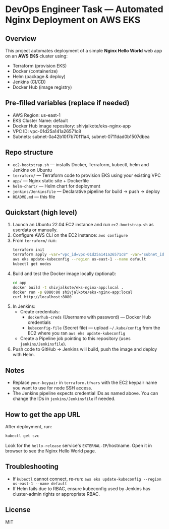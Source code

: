 # DevOps Engineer Task — Automated Nginx Deployment on AWS EKS

## Overview
This project automates deployment of a simple **Nginx Hello World** web app on an **AWS EKS** cluster using:
- Terraform (provision EKS)
- Docker (containerize)
- Helm (package & deploy)
- Jenkins (CI/CD)
- Docker Hub (image registry)

## Pre-filled variables (replace if needed)
- AWS Region: us-east-1
- EKS Cluster Name: default
- Docker Hub image repository: shivjalkote/eks-nginx-app
- VPC ID: vpc-01d25a141a26571c8
- Subnets: subnet-0a42b10f7b70f11a4, subnet-0711dad0b1507dbea

## Repo structure
- `ec2-bootstrap.sh` — installs Docker, Terraform, kubectl, helm and Jenkins on Ubuntu
- `terraform/` — Terraform code to provision EKS using your existing VPC
- `app/` — Nginx static site + Dockerfile
- `helm-chart/` — Helm chart for deployment
- `jenkins/Jenkinsfile` — Declarative pipeline for build → push → deploy
- `README.md` — this file

## Quickstart (high level)
1. Launch an Ubuntu 22.04 EC2 instance and run `ec2-bootstrap.sh` as userdata or manually.
2. Configure AWS CLI on the EC2 instance: `aws configure`
3. From `terraform/` run:
   ```bash
   terraform init
   terraform apply -var="vpc_id=vpc-01d25a141a26571c8" -var='subnet_ids=["subnet-0a42b10f7b70f11a4", "subnet-0711dad0b1507dbea"]' -var="key_name=your-keypair" -auto-approve
   aws eks update-kubeconfig --region us-east-1 --name default
   kubectl get nodes
   ```
4. Build and test the Docker image locally (optional):
   ```bash
   cd app
   docker build -t shivjalkote/eks-nginx-app:local .
   docker run -p 8080:80 shivjalkote/eks-nginx-app:local
   curl http://localhost:8080
   ```
5. In Jenkins:
   - Create credentials:
     - `dockerhub-creds` (Username with password) — Docker Hub credentials
     - `kubeconfig-file` (Secret file) — upload `~/.kube/config` from the EC2 where you ran `aws eks update-kubeconfig`
   - Create a Pipeline job pointing to this repository (uses `jenkins/Jenkinsfile`).
6. Push code to GitHub → Jenkins will build, push the image and deploy with Helm.

## Notes
- Replace `your-keypair` in `terraform.tfvars` with the EC2 keypair name you want to use for node SSH access.
- The Jenkins pipeline expects credential IDs as named above. You can change the IDs in `jenkins/Jenkinsfile` if needed.

## How to get the app URL
After deployment, run:
```bash
kubectl get svc
```
Look for the `hello-release` service's `EXTERNAL-IP`/hostname. Open it in browser to see the Nginx Hello World page.

## Troubleshooting
- If `kubectl` cannot connect, re-run: `aws eks update-kubeconfig --region us-east-1 --name default`
- If Helm fails due to RBAC, ensure kubeconfig used by Jenkins has cluster-admin rights or appropriate RBAC.

## License
MIT
